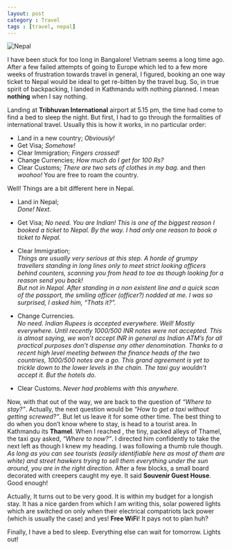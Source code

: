 ```yaml
---
layout: post
category : Travel
tags : [travel, nepal]
---
```


![Nepal](http://i.imgur.com/HKiVjRB.jpg)

I have been stuck for too long in Bangalore! Vietnam seems a long time ago. After a few failed attempts of going to Europe which led to a few more weeks of frustration towards travel in general, I figured, booking an one way ticket to Nepal would be ideal to get re-bitten by the travel bug. So, in true spirit of backpacking, I landed in Kathmandu with nothing planned. I mean **nothing** when I say nothing.

Landing at **Tribhuvan International** airport at 5.15 pm, the time had come to find a bed to sleep the night. But first, I had to go through the formalities of international travel. Usually this is how it works, in no particular order:

- Land in a new country;  _Obviously!_
- Get Visa;  _Somehow!_
- Clear Immigration;  _Fingers crossed!_
- Change Currencies;  _How much do I get for 100 Rs?_
- Clear Customs;  _There are two sets of clothes in my bag._
and then _woohoo!_ You are free to roam the country.

Well! Things are a bit different here in Nepal.

- Land in Nepal;  
 _Done! Next._

- Get Visa;
 _No need. You are Indian! This is one of the biggest reason I booked a ticket to Nepal. By the way. I had only one reason to book a ticket to Nepal._

- Clear Immigration;  
 _Things are usually very serious at this step.  A horde of grumpy travellers standing in long lines only to meet strict looking officers behind counters, scanning you from head to toe as though looking for a reason send you back!  
 But not in Nepal. After standing in a non existent line and a quick scan of the passport, the smiling officer (officer?) nodded at me. I was so surprised, I asked him, “Thats it?”._

- Change Currencies.  
 _No need. Indian Rupees is accepted everywhere. Well! Mostly everywhere. Until recently 1000/500 INR notes were not accepted. This is almost saying, we won’t accept INR in general as Indian ATM’s for all practical purposes don’t dispense any other denomination. Thanks to a recent high level meeting between the finance heads of the two countries, 1000/500 notes are a go. This grand agreement is yet to trickle down to the lower levels in the chain. The taxi guy wouldn’t accept it. But the hotels do._

- Clear Customs.
_Never had problems with this anywhere._

Now, with that out of the way, we are back to the question of _“Where to stay?”_.
Actually, the next question would be  _“How to get a taxi without getting screwed?”_. But let us leave it for some other time. The best thing to do when you don’t know where to stay, is head to a tourist area. In Kathmandu its **Thamel**. When I reached , the tiny, packed alleys of Thamel, the taxi guy asked, _“Where to now?”_.  I directed him confidently to take the next left as though I knew my heading. I was following a thumb rule though. _As long as you can see tourists (easily identifiable here as most of them are white) and street hawkers trying to sell them everything under the sun around, you are in the right direction._ After a few blocks, a small board decorated with creepers caught my eye. It said **Souvenir Guest House**. Good enough!  

Actually, It turns out to be very good. It is within my budget for a longish stay. It has a nice garden from which I am writing this, solar powered lights which are switched on only when their electrical compatriots lack power (which is usually the case) and yes! **Free WiFi**! It pays not to plan huh?

Finally, I have a bed to sleep. Everything else can wait for tomorrow. Lights out!
